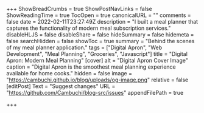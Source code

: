 +++
ShowBreadCrumbs = true
ShowPostNavLinks = false
ShowReadingTime = true
TocOpen = true
canonicalURL = ""
comments = false
date = 2022-02-11T23:27:49Z
description = "I built a meal planner that captures the functionality of modern meal subscription services."
disableHLJS = false
disableShare = false
hideSummary = false
hidemeta = false
searchHidden = false
showToc = true
summary = "Behind the scenes of my meal planner application."
tags = ["Digital Apron", "Web Development", "Meal Planning", "Groceries", "Javascript"]
title = "Digital Apron: Modern Meal Planning"
[cover]
alt = "Digital Apron Cover Image"
caption = "Digital Apron is the smoothest meal planning experience available for home cooks."
hidden = false
image = "https://cambuchi.github.io/blog/uploads/og-image.png"
relative = false
[editPost]
Text = "Suggest changes"
URL = "https://github.com/Cambuchi/blog-src/issues"
appendFilePath = true

+++
